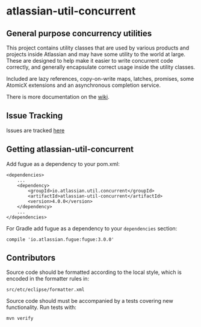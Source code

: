 # atlassian-util-concurrent

## General purpose concurrency utilities

This project contains utility classes that are used by various products and projects inside
Atlassian and may have some utility to the world at large. These are designed to help make
it easier to write concurrent code correctly, and generally encapsulate correct usage inside
the utility classes.

Included are lazy references, copy-on-write maps, latches, promises, some AtomicX extensions
and an asynchronous completion service.

There is more documentation on the [wiki](https://bitbucket.org/atlassian/atlassian-util-concurrent/wiki/Home).

## Issue Tracking

Issues are tracked [here](https://bitbucket.org/atlassian/atlassian-util-concurrent/issues?status=new&status=open)


## Getting atlassian-util-concurrent

Add fugue as a dependency to your pom.xml:

    <dependencies>
        ...
        <dependency>
            <groupId>io.atlassian.util.concurrent</groupId>
            <artifactId>atlassian-util-concurrent</artifactId>
            <version>4.0.0</version>
        </dependency>
        ...
    </dependencies>

For Gradle add fugue as a dependency to your `dependencies` section:

    compile 'io.atlassian.fugue:fugue:3.0.0'

## Contributors

Source code should be formatted according to the local style, which is encoded in the formatter
rules in:

    src/etc/eclipse/formatter.xml

Source code should must be accompanied by a tests covering new functionality. Run tests with:

    mvn verify
